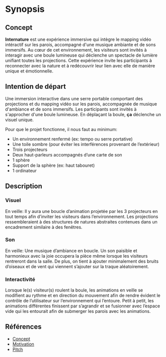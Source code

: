 # Synopsis

## Concept
**Internature** est une expérience immersive qui intègre le mapping vidéo intéractif sur les parois, accompagné d'une musique ambiante et de sons immersifs. Au cœur de cet environnement, les visiteurs sont invités à interagir avec une boule lumineuse qui déclenche un spectacle de lumière unifiant toutes les projections. Cette expérience invite les participants à reconnecter avec la nature et à redécouvrir leur lien avec elle de manière unique et émotionnelle.

## Intention de départ
Une immersion interactive dans une serre portable comportant des projections et du mapping vidéo sur les parois, accompagnée de musique d'ambiance et de sons immersifs. Les participants sont invités à s'approcher d'une boule lumineuse. En déplaçant la boule, **ça** déclenche un visuel unique. 

Pour que le projet fonctionne, il nous faut au minimum: 
- Un environnement renfermé (ex: tempo ou serre portative) 
- Une toile sombre (pour éviter les interférences provenant de l’extérieur) 
- Trois projecteurs  
- Deux haut-parleurs accompagnés d’une carte de son 
- 1 sphère  
- Support de la sphère (ex: haut tabouret) 
- 1 ordinateur 

## Description
### Visuel
En veille: Il y aura une boucle d’animation projetée par les 3 projecteurs en tout temps afin d’inviter les visiteurs dans l’environnement. Les projections ressembleraient à des structures de natures abstraites contenues dans un encadrement similaire à des fenêtres.

### Son
En veille: Une musique d’ambiance en boucle. Un son paisible et harmonieux avec la joie occupera la pièce même lorsque les visiteurs rentreront dans la salle. De plus, on tient à ajouter minimalement des bruits d’oiseaux et de vent qui viennent s’ajouter sur la traque aléatoirement.

### Interactivité
Lorsque le(s) visiteur(s) roulent la boule, les animations en veille se modifient au rythme et en direction du mouvement afin de rendre évident le contrôle de l’utilisateur sur l’environnement qui l’entoure. Petit à petit, les animations différentes finissent par s’agrandir et se fusionner avec l’espace vide qui les entourait afin de submerger les parois avec les animations.


## Références

* [Concept](https://tim-montmorency.com/582523-gestion/#/contenus/2_scenarisation/10_idee/10_concept/)
* [Motivation](https://tim-montmorency.com/582523-gestion/#/contenus/2_scenarisation/10_idee/30_motivations/)
* [Pitch](https://tim-montmorency.com/582523-gestion/#/contenus/4_faisabilite/20_pitch/)
